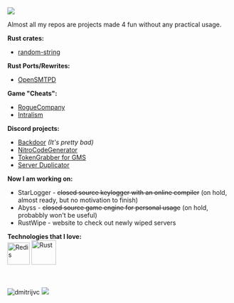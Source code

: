 
<img align="center" src="https://visitor-badge.laobi.icu/badge?page_id=DmitrijVC.DmitrijVC" />

Almost all my repos are projects made 4 fun without any practical usage.

**Rust crates:** 
 - [random-string](https://github.com/DmitrijVC/random-string)

**Rust Ports/Rewrites:**
 - [OpenSMTPD](https://github.com/DmitrijVC/OpenSMTPD-RS)

**Game "Cheats":**
 - [RogueCompany](https://github.com/DmitrijVC/RogueCompany-SoftCheats)
 - [Intralism](https://github.com/DmitrijVC/Intralism-SoftCheats)
 
**Discord projects:**
 - [Backdoor](https://github.com/DmitrijVC/DataCargo) *(It's pretty bad)*
 - [NitroCodeGenerator](https://github.com/DmitrijVC/SomeShittyPythonScript)
 - [TokenGrabber for GMS](https://github.com/DmitrijVC/GMS-DCTokenGrabber)
 - [Server Duplicator](https://github.com/DmitrijVC/Discord-CopyPaste2)



**Now I am working on:**
 - StarLogger - ~~closed source keylogger with an online compiler~~ (on hold, almost ready, but no motivation to finish)
 - Abyss - ~~closed source game engine for personal usage~~ (on hold, probabbly won't be useful)
 - RustWipe - website to check out newly wiped servers

**Technologies that I love:** <br>
  <img alt="Redis" src="https://cdn4.iconfinder.com/data/icons/redis-2/1451/Untitled-2-512.png" width=50px> <img alt="Rust" src="https://i.imgur.com/HxFzl0X.png" width=55px> 

<br>

<br>

<img src="https://github-readme-stats.vercel.app/api/top-langs/?username=dmitrijvc&hide=yacc,c%23&count_private=false&title_color=fff&text_color=fff&icon_color=fff&langs_count=9&theme=onedark" alt="dmitrijvc" />

<!--
&bg_color=30,e96443,904e95
<img src="https://github-readme-stats.vercel.app/api?username=dmitrijvc&show_icons=true&count_private=true&bg_color=30,e96443,904e95&title_color=fff&text_color=fff&icon_color=fff" alt="dmitrijvc" /> 
-->

<img src="https://github-profile-trophy.vercel.app/?username=dmitrijvc&theme=onedark&margin-w=5&no-bg=true">

